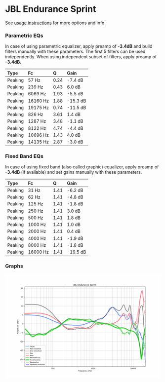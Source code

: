 # JBL Endurance Sprint
See [usage instructions](https://github.com/jaakkopasanen/AutoEq#usage) for more options and info.

### Parametric EQs
In case of using parametric equalizer, apply preamp of **-3.4dB** and build filters manually
with these parameters. The first 5 filters can be used independently.
When using independent subset of filters, apply preamp of **-3.4dB**.

| Type    | Fc       |    Q | Gain     |
|:--------|:---------|:-----|:---------|
| Peaking | 57 Hz    | 0.24 | -7.4 dB  |
| Peaking | 239 Hz   | 0.43 | 6.0 dB   |
| Peaking | 6069 Hz  | 1.93 | -5.5 dB  |
| Peaking | 16160 Hz | 1.88 | -15.3 dB |
| Peaking | 19175 Hz | 0.74 | -11.5 dB |
| Peaking | 826 Hz   | 3.61 | 1.4 dB   |
| Peaking | 1287 Hz  | 3.48 | -1.1 dB  |
| Peaking | 8122 Hz  | 4.74 | -4.4 dB  |
| Peaking | 10696 Hz | 1.43 | 4.0 dB   |
| Peaking | 14135 Hz | 2.87 | -3.0 dB  |

### Fixed Band EQs
In case of using fixed band (also called graphic) equalizer, apply preamp of **-3.4dB**
(if available) and set gains manually with these parameters.

| Type    | Fc       |    Q | Gain     |
|:--------|:---------|:-----|:---------|
| Peaking | 31 Hz    | 1.41 | -6.2 dB  |
| Peaking | 62 Hz    | 1.41 | -4.8 dB  |
| Peaking | 125 Hz   | 1.41 | -1.8 dB  |
| Peaking | 250 Hz   | 1.41 | 3.0 dB   |
| Peaking | 500 Hz   | 1.41 | 1.8 dB   |
| Peaking | 1000 Hz  | 1.41 | 1.0 dB   |
| Peaking | 2000 Hz  | 1.41 | 0.4 dB   |
| Peaking | 4000 Hz  | 1.41 | -1.9 dB  |
| Peaking | 8000 Hz  | 1.41 | -1.8 dB  |
| Peaking | 16000 Hz | 1.41 | -19.5 dB |

### Graphs
![](./JBL%20Endurance%20Sprint.png)